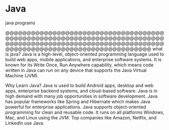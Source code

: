 # Java
java programs

@@@@@@@@@@@@@@@@@@@@@@@@@@@@@@@@@@@@@@@@@@@@@@@@@@@@@@@@@@@@@@@@@@@@@@@@@@@@@@@@@@@@@@@@@@@@@@@@@@@@@@@@@@@@@@@@@@@@@@@@@@@@@@@@@@@@@@@@@@@@@@@@@
what is java?
Java is a high-level, object-oriented programming language used to build web apps, mobile applications, and enterprise software systems. It is known for its Write Once, Run Anywhere capability, which means code written in Java can run on any device that supports the Java Virtual Machine (JVM).


Why Learn Java?
Java is used to build Android apps, desktop and web apps, enterprise backend systems, and cloud-based software.
Java is in high demand with many job opportunities in software development.
Java has popular frameworks like Spring and Hibernate which makes Java powerful for enterprise applications.
Java supports object-oriented programming for clean and reusable code.
It runs on all platforms Windows, Mac, and Linux using the JVM.
Top companies like Amazon, Netflix, and LinkedIn use Java.
